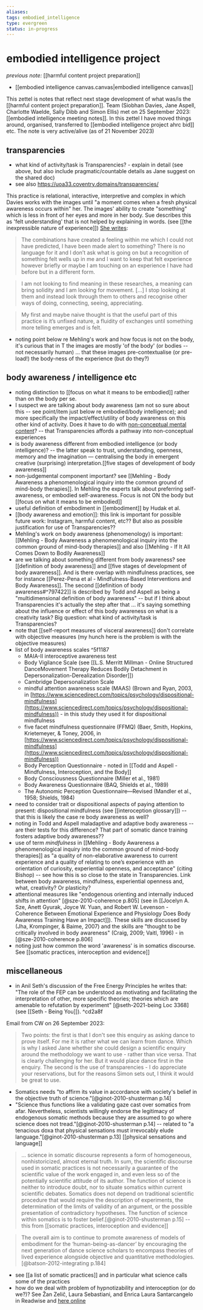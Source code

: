 ```yaml
---
aliases: 
tags: embodied_intelligence
type: evergreen
status: in-progress
---
```


# embodied intelligence project

_previous note:_ [[harmful content project preparation]]

- [[embodied intelligence canvas.canvas|embodied intelligence canvas]]

This zettel is notes that reflect next stage development of what was/is the [[harmful content project preparation]]. Team (Siobhan Davies, Jane Aspell, Charlotte Waelde, Sally Dibb and Simon Ellis) met on 25 September 2023: [[embodied intelligence meeting notes]]. In this zettel I have moved things around, organised, transferred to [[embodied intelligence project ahrc bid]] etc. The note is very active/alive (as of 21 November 2023)

## transparencies

- what kind of activity/task is Transparencies? - explain in detail (see above, but also include pragmatic/countable details as Jane suggest on the shared doc)
- see also <https://uoa33.coventry.domains/transparencies/>

 This practice is relational, interactive, interpretive and complex in which Davies works with the images until "a moment comes when a fresh physical awareness occurs within" her. The images' ability to create "something" which is less in front of her eyes and more in her body. Sue describes this as 'felt understanding' that is not helped by explaining in words. (see [[the inexpressible nature of experience]]) [She writes](https://livecoventryac-my.sharepoint.com/:b:/g/personal/ac1906_coventry_ac_uk/EQMADxtq1V5Iu4bVj9zxDDkBYIiGQPL529Lo26kVMTmirA?e=KtPy37): 

> The combinations have created a feeling within me which I could not have predicted, I have been made alert to something? There is no language for it and I don’t ask what is going on but a recognition of something felt wells up in me and I want to keep that felt experience however briefly or maybe I am touching on an experience I have had before but in a different form.

> I am not looking to find meaning in these researches, a meaning can bring solidity and I am looking for movement. [...] I stop looking at them and instead look through them to others and recognise other ways of doing, connecting, seeing, appreciating.

> My first and maybe naive thought is that the useful part of this practice is it’s unfixed nature, a fluidity of exchanges until something more telling emerges and is felt.

- noting point below re Mehling's work and how focus is not on the body, it's curious that in T the images are mostly 'of the body' (or bodies -- not necessarily human) ... that these images pre-contextualise (or pre-load!) the body-ness of the experience (but do they?)

## body awareness / intelligence etc

- noting distinction to [[focus on what it means to be embodied]] rather than on the body per se.
- I suspect we are talking about body awareness (am not so sure about this -- see point/item just below re embodied/body intelligence); and more specifically the impact/effect/utility of body awareness on this other kind of activity. Does it have to do with [non-conceptual mental content](https://plato.stanford.edu/entries/content-nonconceptual/)? -- that Transparencies affords a pathway into non-conceptual experiences
- is body awareness different from embodied intelligence (or body intelligence)? -- the latter speak to trust, understanding, openness, memory and the imagination — centralising the body in emergent creative (surprising) interpretation.[[five stages of development of body awareness]] 
- non-judgemental component important? see [[Mehling - Body Awareness a phenomenological inquiry into the common ground of mind-body therapies]]. In Mehling the experts talk about preferring self-awareness, or embodied self-awareness. Focus is not ON the body but [[focus on what it means to be embodied]] 
- useful definition of embodiment in [[embodiment]] by Hudak et al. 
- [[body awareness and emotion]]: this link is important for possible future work: Instagram, harmful content, etc?? But also as possible justification for use of Transparencies?? 
- Mehling's work on body awareness (phenomenology) is important: [[Mehling - Body Awareness a phenomenological inquiry into the common ground of mind-body therapies]] and also [[Mehling - If It All Comes Down to Bodily Awareness]]
- are we talking about something different from body awareness? see [[definition of body awareness]] and [[five stages of development of body awareness]]. And is there overlap with mindfulness practices, see for instance [[Perez-Pena et al - Mindfulness-Based Interventions and Body Awareness]]. The second [[definition of body awareness#^797422]] is described by Todd and Aspell as being a "multidimensional definition of body awareness" -- but if I think about Transparencies it's actually the step after that ... it's saying something about the influence or effect of this body awareness on what is a creativity task? Big question: what kind of activity/task is Transparencies?  
- note that [[self-report measures of visceral awareness]] don't correlate with objective measures (my hunch here is the problem is with the objective measures)
- list of body awareness scales ^5f1187
	+ MAIA-II interoceptive awareness test
	+ Body Vigilance Scale (see [[L.S. Merritt Millman - Online Structured DanceMovement Therapy Reduces Bodily Detachment in Depersonalization-Derealization Disorder]])
	+ Cambridge Depersonalization Scale
	+ mindful attention awareness scale (MAAS) (Brown and Ryan, 2003, in [https://www.sciencedirect.com/topics/psychology/dispositional-mindfulness](https://www.sciencedirect.com/topics/psychology/dispositional-mindfulness)) - in this study they used it for dispositional mindfulness
	+ five facet mindfulness questionnaire (FFMQ) (Baer, Smith, Hopkins, Krietemeyer, & Toney, 2006, in [https://www.sciencedirect.com/topics/psychology/dispositional-mindfulness](https://www.sciencedirect.com/topics/psychology/dispositional-mindfulness))
	+ Body Perception Questionnaire - noted in [[Todd and Aspell - Mindfulness, Interoception, and the Body]]
	+ Body Consciousness Questionnaire (Miller et al., 1981)
	+ Body Awareness Questionnaire (BAQ, Shields et al., 1989) 
	+ The Autonomic Perception Questionnaire—Revised (Mandler et al., 1958; Shields, 1984)
- need to consider trait or dispositional aspects of paying attention to present: dispositional mindfulness (see [[interoception glossary]]) -- that this is likely the case re body awareness as well? 
- noting in Todd and Aspell maladaptive and adaptive body awareness -- are their tests for this difference? That part of somatic dance training fosters adaptive body awareness??
- use of term _mindfulness_ in [[Mehling - Body Awareness a phenomenological inquiry into the common ground of mind-body therapies]] as "a quality of non-elaborative awareness to current experience and a quality of relating to one’s experience with an orientation of curiosity, experiential openness, and acceptance" (citing Bishop) -- see how this is so close to the state in Transparencies. Link between body awareness, mindfulness, experiential openness and, what, creativity? Or plasticity? 
- attentional measures like "endogenous orienting and internally induced shifts in attention" [@sze-2010-coherence p.805] (see in [[Jocelyn A. Sze, Anett Gyurak, Joyce W. Yuan, and Robert W. Levenson - Coherence Between Emotional Experience and Physiology Does Body Awareness Training Have an Impact]]). These skills are discussed by (Jha, Krompinger, & Baime, 2007) and the skills are "thought to be critically involved in body awareness" (Craig, 2009; Vaitl, 1996) - in [@sze-2010-coherence p.806]
- noting just how common the word 'awareness' is in somatics discourse. See [[somatic practices, interoception and evidence]]


## miscellaneous 

- in Anil Seth's discussion of the Free Energy Principles he writes that: "The role of the FEP can be understood as motivating and facilitating the interpretation of other, more specific theories; theories which are amenable to refutation by experiment" [@seth-2021-being Loc 3368] (see [[Seth - Being You]]). ^cd2a8f

Email from CW on 26 September 2023: 
> Two points: the first is that I don't see this enquiry as asking dance to prove itself. For me it is rather what we can learn from dance. Which is why I asked Jane whether she could design a scientific enquiry around the methodology we want to use - rather than vice versa. That is clearly challenging for her. But it would place dance first in the enquiry. The second is the use of transparencies - I do appreciate your reservations, but for the reasons Simon sets out, I think it would be great to use.


- Somatics needs "to affirm its value in accordance with society's belief in the objective truth of science."[@ginot-2010-shusterman p.14]
- "Science thus functions like a validating gaze cast over somatics from afar. Nevertheless, scientists willingly endorse the legitimacy of endogenous somatic methods because they are assumed to go where science does not tread."[@ginot-2010-shusterman p.14] -- related to "a tenacious doxa that physical sensations must irrevocably elude language."[@ginot-2010-shusterman p.13] [[physical sensations and language]]

> ... science in somatic discourse represents a form of homogeneous, nonhistoricized, almost eternal truth. In sum, the scientific discourse used in somatic practices is not necessarily a guarantee of the scientific value of the work engaged in, and even less so of the potentially scientific attitude of its author. The function of science is neither to introduce doubt, nor to situate somatics within current scientific debates. Somatics does not depend on traditional scientific procedure that would require the description of experiments, the determination of the limits of validity of an argument, or the possible presentation of contradictory hypotheses. The function of science within somatics is to foster belief.[@ginot-2010-shusterman p.15] -- this from [[somatic practices, interoception and evidence]]

> The overall aim is to continue to promote awareness of models of embodiment for the ‘human-being-as-dancer’ by encouraging the next generation of dance science scholars to encompass theories of lived experience alongside objective and quantitative methodologies.[@batson-2012-integrating p.184]

- see [[a list of somatic practices]] and in particular what science calls some of the practices
- how do we deal with problem of hypnotizability and interoception (or do we?)? See Žan Zelič, Laura Sebastiani, and Enrica Laura Santarcangelo in Readwise and [here online](https://www.tandfonline.com/doi/epub/10.1080/00207144.2023.2226188?needAccess=true)